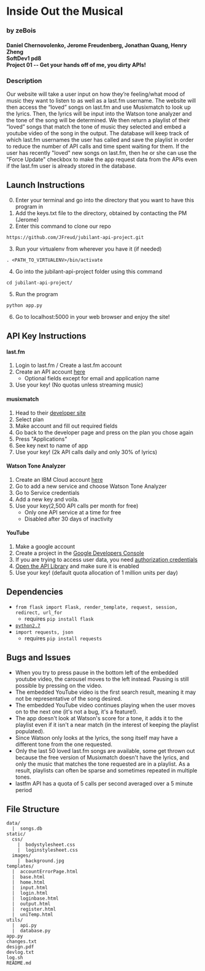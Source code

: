 # Inside Out the Musical
### by zeBois
#### Daniel Chernovolenko, Jerome Freudenberg, Jonathan Quang, Henry Zheng<br>SoftDev1 pd8<br>Project 01 -- Get your hands off of me, you dirty APIs!

### Description

Our website will take a user input on how they’re feeling/what mood of music they want to listen to as well as a last.fm username. The website will then access the “loved” songs on last.fm and use Musixmatch to look up the lyrics. Then, the lyrics will be input into the Watson tone analyzer and the tone of the song will be determined. We then return a playlist of their “loved” songs that match the tone of music they selected and embed a youtube video of the song in the output. The database will keep track of which last.fm usernames the user has called and save the playlist in order to reduce the number of API calls and time spent waiting for them. If the user has recently "loved" new songs on last.fm, then he or she can use the "Force Update" checkbox to make the app request data from the APIs even if the last.fm user is already stored in the database.

## Launch Instructions


0. Enter your terminal and go into the directory that you want to have this program in
1. Add the keys.txt file to the directory, obtained by contacting the PM (Jerome)
2. Enter this command to clone our repo
```
https://github.com/JFreud/jubilant-api-project.git
```
3. Run your virtualenv from wherever you have it (if needed)
```
. <PATH_TO_VIRTUALENV>/bin/activate
```
4. Go into the jubilant-api-project folder using this command
```
cd jubilant-api-project/
```
5. Run the program
```
python app.py
```
6. Go to localhost:5000 in your web browser and enjoy the site!


## API Key Instructions

#### last.fm
1. Login to last.fm / Create a last.fm account
1. Create an API account [here](https://www.last.fm/api/account/create)
    * Optional fields except for email and application name
2. Use your key! (No quotas unless streaming music)
#### musixmatch
1. Head to their [developer site](https://developer.musixmatch.com/plans)
2. Select plan
3. Make account and fill out required fields
4. Go back to the developer page and press on the plan you chose again
5. Press "Applications"
6. See key next to name of app
5. Use your key! (2k API calls daily and only 30% of lyrics)
#### Watson Tone Analyzer
1. Create an IBM Cloud account [here](https://console.bluemix.net/registration/?target=%2Fdeveloper%2Fwatson%2Fcreate-project%3Fservices%3Dtone_analyzer%26hideTours%3Dtrue&cm_mmc%3DOSocial_Tumblr-_-Watson%2BCore_Watson%2BCore%2B-%2BPlatform-_-WW_WW-_-wdc-ref%26cm_mmc%3DOSocial_Tumblr-_-Watson%2BCore_Watson%2BCore%2B-%2BPlatform-_-WW_WW-_-wdc-ref%26cm_mmca1%3D000000OF%26cm_mmca2%3D10000409&cm_mc_uid=85682610252115107975529&cm_mc_sid_50200000=1511628693&cm_mc_sid_52640000=1511628693)
2. Go to add a new service and choose Watson Tone Analyzer
3. Go to Service credentials
4. Add a new key and voila.
5. Use your key(2,500 API calls per month for free)
    * Only one API service at a time for free
    * Disabled after 30 days of inactivity
#### YouTube
1. Make a google account
2. Create a project in the [Google Developers Console](https://console.developers.google.com)
3. If you are trying to access user data, you need [authorization credentials](https://developers.google.com/youtube/registering_an_application)
4. [Open the API Library](https://console.developers.google.com/apis/library?project=_) and make sure it is enabled
5. Use your key! (default quota allocation of 1 million units per day)

## Dependencies
* `from flask import Flask, render_template, request, session, redirect, url_for`
  * requires `pip install flask`
* [`python2.7`](https://www.python.org/download/releases/2.7/)
* `import requests, json`
  * requires `pip install requests`

## Bugs and Issues
* When you try to press pause in the bottom left of the embedded youtube video, the carousel moves to the left instead. Pausing is still possible by pressing on the video.
* The embedded YouTube video is the first search result, meaning it may not be representative of the song desired.
* The embedded YouTube video continues playing when the user moves on to the next one (it's not a bug, it's a feature!).
* The app doesn't look at Watson's score for a tone, it adds it to the playlist even if it isn't a near match (in the interest of keeping the playlist populated).
* Since Watson only looks at the lyrics, the song itself may have a different tone from the one requested.
* Only the last 50 loved last.fm songs are available, some get thrown out because the free version of Musixmatch doesn't have the lyrics, and only the music that matches the tone requested are in a playlist. As a result, playlists can often be sparse and sometimes repeated in multiple tones.
* lastfm API has a quota of 5 calls per second averaged over a 5 minute period

## File Structure
```
data/
  |  songs.db
static/
  css/
    |  bodystylesheet.css
    |  loginstylesheet.css
  images/
    |  background.jpg
templates/
  |  accountErrorPage.html
  |  base.html
  |  home.html
  |  input.html
  |  login.html
  |  loginbase.html
  |  output.html
  |  register.html
  |  uniTemp.html
utils/
  |  api.py
  |  database.py
app.py
changes.txt
design.pdf
devlog.txt
log.sh
README.md
```
